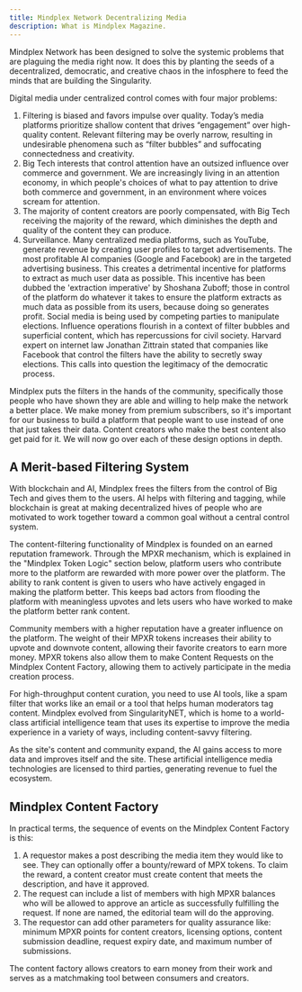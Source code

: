```yaml
---
title: Mindplex Network Decentralizing Media
description: What is Mindplex Magazine.
---
```


Mindplex Network has been designed to solve the systemic problems that are plaguing the media right now. It does this by planting the seeds of a decentralized, democratic, and creative chaos in the infosphere to feed the minds that are building the Singularity.

Digital media under centralized control comes with four major problems:

1. Filtering is biased and favors impulse over quality. Today’s media platforms prioritize shallow content that drives “engagement” over high-quality content. Relevant filtering may be overly narrow, resulting in undesirable phenomena such as “filter bubbles” and suffocating connectedness and creativity.
2. Big Tech interests that control attention have an outsized influence over commerce and government. We are increasingly living in an attention economy, in which people's choices of what to pay attention to drive both commerce and government, in an environment where voices scream for attention.
3. The majority of content creators are poorly compensated, with Big Tech receiving the majority of the reward, which diminishes the depth and quality of the content they can produce.
4. Surveillance. Many centralized media platforms, such as YouTube, generate revenue by creating user profiles to target advertisements. The most profitable AI companies (Google and Facebook) are in the targeted advertising business. This creates a detrimental incentive for platforms to extract as much user data as possible. This incentive has been dubbed the 'extraction imperative' by Shoshana Zuboff; those in control of the platform do whatever it takes to ensure the platform extracts as much data as possible from its users, because doing so generates profit. Social media is being used by competing parties to manipulate elections. Influence operations flourish in a context of filter bubbles and superficial content, which has repercussions for civil society. Harvard expert on internet law Jonathan Zittrain stated that companies like Facebook that control the filters have the ability to secretly sway elections. This calls into question the legitimacy of the democratic process.

Mindplex puts the filters in the hands of the community, specifically those people who have shown they are able and willing to help make the network a better place. We make money from premium subscribers, so it's important for our business to build a platform that people want to use instead of one that just takes their data. Content creators who make the best content also get paid for it. We will now go over each of these design options in depth.

## A Merit-based Filtering System

With blockchain and AI, Mindplex frees the filters from the control of Big Tech and gives them to the users. AI helps with filtering and tagging, while blockchain is great at making decentralized hives of people who are motivated to work together toward a common goal without a central control system.

The content-filtering functionality of Mindplex is founded on an earned reputation framework. Through the MPXR mechanism, which is explained in the "Mindplex Token Logic" section below, platform users who contribute more to the platform are rewarded with more power over the platform. The ability to rank content is given to users who have actively engaged in making the platform better. This keeps bad actors from flooding the platform with meaningless upvotes and lets users who have worked to make the platform better rank content.

Community members with a higher reputation have a greater influence on the platform. The weight of their MPXR tokens increases their ability to upvote and downvote content, allowing their favorite creators to earn more money. MPXR tokens also allow them to make Content Requests on the Mindplex Content Factory, allowing them to actively participate in the media creation process.

For high-throughput content curation, you need to use AI tools, like a spam filter that works like an email or a tool that helps human moderators tag content. Mindplex evolved from SingularityNET, which is home to a world-class artificial intelligence team that uses its expertise to improve the media experience in a variety of ways, including content-savvy filtering.

As the site's content and community expand, the AI gains access to more data and improves itself and the site. These artificial intelligence media technologies are licensed to third parties, generating revenue to fuel the ecosystem.

## Mindplex Content Factory

In practical terms, the sequence of events on the Mindplex Content Factory is this:

1. A requestor makes a post describing the media item they would like to see. They can optionally offer a bounty/reward of MPX tokens. To claim the reward, a content creator must create content that meets the description, and have it approved.
2. The request can include a list of members with high MPXR balances who will be allowed to approve an article as successfully fulfilling the request. If none are named, the editorial team will do the approving.
3. The requestor can add other parameters for quality assurance like: minimum MPXR points for content creators, licensing options, content submission deadline, request expiry date, and maximum number of submissions.

The content factory allows creators to earn money from their work and serves as a matchmaking tool between consumers and creators.
